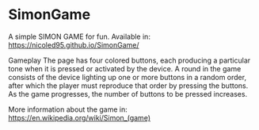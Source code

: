 # SimonGame
A simple SIMON GAME for fun.
Available in:
https://nicoled95.github.io/SimonGame/

Gameplay
The page has four colored buttons, each producing a particular tone when it is pressed or activated by the device.
A round in the game consists of the device lighting up one or more buttons in a random order, after which the player must reproduce that order by pressing the buttons.
As the game progresses, the number of buttons to be pressed increases.

More information about the game in:
https://en.wikipedia.org/wiki/Simon_(game)
